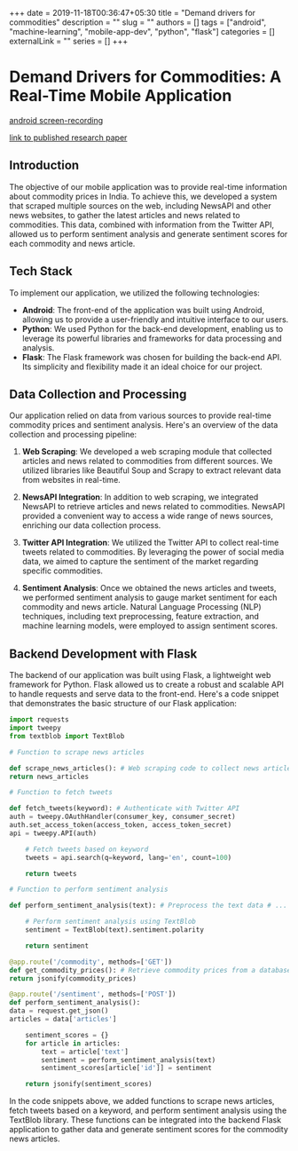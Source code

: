 +++ 
date = 2019-11-18T00:36:47+05:30
title = "Demand drivers for commodities"
description = ""
slug = ""
authors = []
tags = ["android", "machine-learning", "mobile-app-dev", "python", "flask"]
categories = []
externalLink = ""
series = []
+++

# Demand Drivers for Commodities: A Real-Time Mobile Application

[android screen-recording](https://drive.google.com/file/d/1M5c3jQ2jxJe5HZhuiwGrOAGTnC2MIrAM/view?usp=sharing)

[link to published research paper](https://ijcrt.org/papers/IJCRT2005523.pdf)

## Introduction

The objective of our mobile application was to provide real-time information about commodity prices in India. To achieve this, we developed a system that scraped multiple sources on the web, including NewsAPI and other news websites, to gather the latest articles and news related to commodities. This data, combined with information from the Twitter API, allowed us to perform sentiment analysis and generate sentiment scores for each commodity and news article.

## Tech Stack

To implement our application, we utilized the following technologies:

- **Android**: The front-end of the application was built using Android, allowing us to provide a user-friendly and intuitive interface to our users.
- **Python**: We used Python for the back-end development, enabling us to leverage its powerful libraries and frameworks for data processing and analysis.
- **Flask**: The Flask framework was chosen for building the back-end API. Its simplicity and flexibility made it an ideal choice for our project.

## Data Collection and Processing

Our application relied on data from various sources to provide real-time commodity prices and sentiment analysis. Here's an overview of the data collection and processing pipeline:

1. **Web Scraping**: We developed a web scraping module that collected articles and news related to commodities from different sources. We utilized libraries like Beautiful Soup and Scrapy to extract relevant data from websites in real-time.

2. **NewsAPI Integration**: In addition to web scraping, we integrated NewsAPI to retrieve articles and news related to commodities. NewsAPI provided a convenient way to access a wide range of news sources, enriching our data collection process.

3. **Twitter API Integration**: We utilized the Twitter API to collect real-time tweets related to commodities. By leveraging the power of social media data, we aimed to capture the sentiment of the market regarding specific commodities.

4. **Sentiment Analysis**: Once we obtained the news articles and tweets, we performed sentiment analysis to gauge market sentiment for each commodity and news article. Natural Language Processing (NLP) techniques, including text preprocessing, feature extraction, and machine learning models, were employed to assign sentiment scores.

## Backend Development with Flask

The backend of our application was built using Flask, a lightweight web framework for Python. Flask allowed us to create a robust and scalable API to handle requests and serve data to the front-end. Here's a code snippet that demonstrates the basic structure of our Flask application:

```python
import requests
import tweepy
from textblob import TextBlob

# Function to scrape news articles

def scrape_news_articles(): # Web scraping code to collect news articles # ...
return news_articles

# Function to fetch tweets

def fetch_tweets(keyword): # Authenticate with Twitter API
auth = tweepy.OAuthHandler(consumer_key, consumer_secret)
auth.set_access_token(access_token, access_token_secret)
api = tweepy.API(auth)

    # Fetch tweets based on keyword
    tweets = api.search(q=keyword, lang='en', count=100)

    return tweets

# Function to perform sentiment analysis

def perform_sentiment_analysis(text): # Preprocess the text data # ...

    # Perform sentiment analysis using TextBlob
    sentiment = TextBlob(text).sentiment.polarity

    return sentiment

@app.route('/commodity', methods=['GET'])
def get_commodity_prices(): # Retrieve commodity prices from a database or external API # ...
return jsonify(commodity_prices)

@app.route('/sentiment', methods=['POST'])
def perform_sentiment_analysis():
data = request.get_json()
articles = data['articles']

    sentiment_scores = {}
    for article in articles:
        text = article['text']
        sentiment = perform_sentiment_analysis(text)
        sentiment_scores[article['id']] = sentiment

    return jsonify(sentiment_scores)
```

In the code snippets above, we added functions to scrape news articles, fetch tweets based on a keyword, and perform sentiment analysis using the TextBlob library. These functions can be integrated into the backend Flask application to gather data and generate sentiment scores for the commodity news articles.
